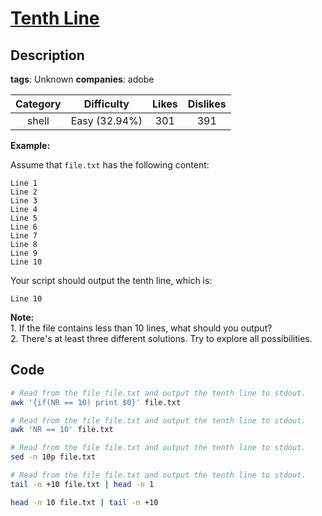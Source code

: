 # [Tenth Line](https://leetcode.com/problems/tenth-line/description/)

## Description

**tags**: Unknown
**companies**: adobe

| Category | Difficulty | Likes | Dislikes |
| :------: | :--------: | :---: | :------: |
| shell | Easy (32.94%) | 301 | 391 |

<p><strong class="example">Example:</strong></p>

<p>Assume that <code>file.txt</code> has the following content:</p>

<pre><code>Line 1
Line 2
Line 3
Line 4
Line 5
Line 6
Line 7
Line 8
Line 9
Line 10</code></pre>

<p>Your script should output the tenth line, which is:</p>

<pre><code>Line 10</code></pre>

<div class="spoilers"><b>Note:</b><br />
1. If the file contains less than 10 lines, what should you output?<br />
2. There&#39;s at least three different solutions. Try to explore all possibilities.</div>

## Code

```bash
# Read from the file file.txt and output the tenth line to stdout.
awk '{if(NR == 10) print $0}' file.txt
```

```bash
# Read from the file file.txt and output the tenth line to stdout.
awk 'NR == 10' file.txt
```

```bash
# Read from the file file.txt and output the tenth line to stdout.
sed -n 10p file.txt
```

```bash
# Read from the file file.txt and output the tenth line to stdout.
tail -n +10 file.txt | head -n 1
```

```bash
head -n 10 file.txt | tail -n +10
```
